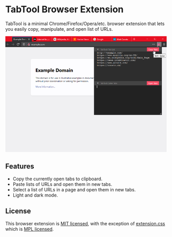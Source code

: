 # TabTool Browser Extension

TabTool is a minimal Chrome/Firefox/Opera/etc. browser extension that lets you easily copy, manipulate, and open list of URLs.

[![Screenshot](screenshots/1.png)](https://consto.uk/2020/04/19/tabtool)

## Features

* Copy the currently open tabs to clipboard.
* Paste lists of URLs and open them in new tabs.
* Select a list of URLs in a page and open them in new tabs.
* Light and dark mode.

## License

This browser extension is [MIT licensed](LICENSE), with the exception of [extension.css](extension/extension.css) which is [MPL licensed](https://www.mozilla.org/en-US/MPL/2.0).
